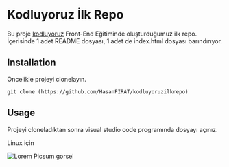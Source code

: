 # Kodluyoruz İlk Repo
Bu proje [kodluyoruz](http://kodluyoruz.org) Front-End Eğitiminde oluşturduğumuz ilk repo. İçerisinde 1 adet README dosyası, 1 adet de index.html dosyası barındırıyor.


## Installation

Öncelikle projeyi clonelayın.

```
git clone (https://github.com/HasanFIRAT/kodluyoruzilkrepo)
```

## Usage

Projeyi cloneladıktan sonra visual studio code programında dosyayı açınız.

Linux için

![Lorem Picsum gorsel](http://picsum.photos/200/300)

